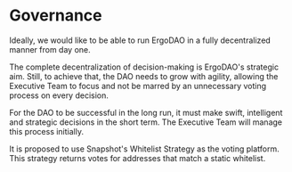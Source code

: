 # Governance

Ideally, we would like to be able to run ErgoDAO in a fully decentralized manner from day one.&#x20;

The complete decentralization of decision-making is ErgoDAO's strategic aim. Still, to achieve that, the DAO needs to grow with agility, allowing the Executive Team to focus and not be marred by an unnecessary voting process on every decision.

For the DAO to be successful in the long run, it must make swift, intelligent and strategic decisions in the short term. The Executive Team will manage this process initially.

It is proposed to use Snapshot's Whitelist Strategy as the voting platform. This strategy returns votes for addresses that match a static whitelist.
